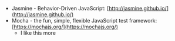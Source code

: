 * Jasmine - Behavior-Driven JavaScript: [http://jasmine.github.io/](http://jasmine.github.io/)
* Mocha - the fun, simple, flexible JavaScript test framework: [https://mochajs.org/](https://mochajs.org/)
  * I like this more
